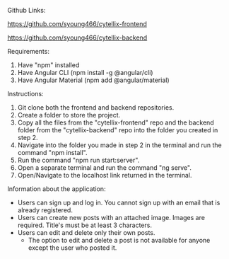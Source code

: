 Github Links:

https://github.com/syoung466/cytellix-frontend

https://github.com/syoung466/cytellix-backend

Requirements:
1. Have "npm" installed
2. Have Angular CLI (npm install -g @angular/cli) 
3. Have Angular Material (npm add @angular/material)

Instructions:
1. Git clone both the frontend and backend repositories.
2. Create a folder to store the project.
3. Copy all the files from the "cytellix-frontend" repo and the backend folder from the 
    "cytellix-backend" repo into the folder you created in step 2.
4. Navigate into the folder you made in step 2 in the terminal 
    and run the command "npm install".
5. Run the command "npm run start:server".
6. Open a separate terminal and run the command "ng serve".
7. Open/Navigate to the localhost link returned in the terminal.

Information about the application:
- Users can sign up and log in. You cannot sign up with an email that is already registered.
- Users can create new posts with an attached image. Images are required. Title's must be at least 3 characters.
- Users can edit and delete only their own posts.
    - The option to edit and delete a post is not available for anyone except the user who posted it.
